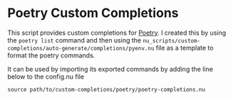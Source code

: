 # Poetry Custom Completions

This script provides custom completions for [Poetry](https://github.com/python-poetry/poetry). I created this by using the `poetry list` command and then using the `nu_scripts/custom-completions/auto-generate/completions/pyenv.nu` file as a template to format the poetry commands.

It can be used by importing its exported commands by adding the line below to the config.nu file

```nu
source path/to/custom-completions/poetry/poetry-completions.nu
```
